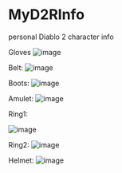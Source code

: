 # MyD2RInfo
personal Diablo 2 character info

Gloves
![image](https://user-images.githubusercontent.com/40529615/166066361-e91c5ffc-c4c5-4696-a672-bfb50fadb136.png)

Belt:
![image](https://user-images.githubusercontent.com/40529615/166066468-f6629018-19af-4255-a04e-0bd9a15b6069.png)

Boots:
![image](https://user-images.githubusercontent.com/40529615/166066520-05998b4e-fdc1-411e-bd5f-9e35b4a38051.png)

Amulet:
![image](https://user-images.githubusercontent.com/40529615/166066595-799de35d-546e-427c-b86c-7069ebe70b15.png)

Ring1:

![image](https://user-images.githubusercontent.com/40529615/166066651-d0b6c6a4-14b1-4e1c-bfdb-88b72a13c7f9.png)


Ring2:
![image](https://user-images.githubusercontent.com/40529615/166066695-6612a658-89ef-4fef-83b7-b3465215e346.png)

Helmet:
![image](https://user-images.githubusercontent.com/40529615/166066741-539a0229-9ad1-478a-9fd5-946009590fce.png)
